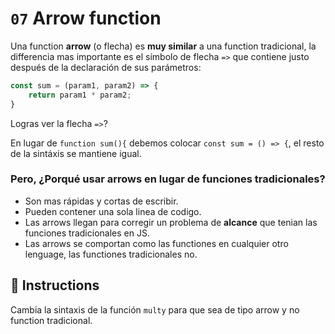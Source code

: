 # `07` Arrow function

Una function **arrow** (o flecha) es **muy similar** a una function tradicional, la differencia mas importante es el símbolo de flecha `=>` que contiene justo después de la declaración de sus parámetros: 

```js
const sum = (param1, param2) => {
    return param1 * param2;
}
```

Logras ver la flecha `=>`?

En lugar de `function sum(){` debemos colocar `const sum = () => {`, el resto de la sintáxis se mantiene igual.

### Pero, ¿Porqué usar arrows en lugar de funciones tradicionales?

- Son mas rápidas y cortas de escribir.
- Pueden contener una sola linea de codigo.
- Las arrows llegan para corregir un problema de **alcance** que tenian las funciones tradicionales en JS.
- Las arrows se comportan como las functiones en cualquier otro lenguage, las functiones tradicionales no.

## 📝 Instructions

Cambia la sintaxis de la función `multy` para que sea de tipo arrow y no function tradicional.